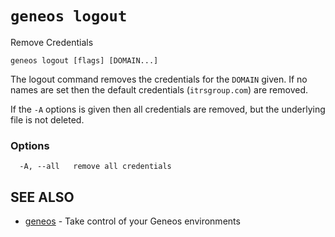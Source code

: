 # `geneos logout`

Remove Credentials

```text
geneos logout [flags] [DOMAIN...]
```

The logout command removes the credentials for the `DOMAIN` given. If no
names are set then the default credentials (`itrsgroup.com`) are
removed.

If the `-A` options is given then all credentials are removed, but the
underlying file is not deleted.

### Options

```text
  -A, --all   remove all credentials
```

## SEE ALSO

* [geneos](geneos.md)	 - Take control of your Geneos environments
